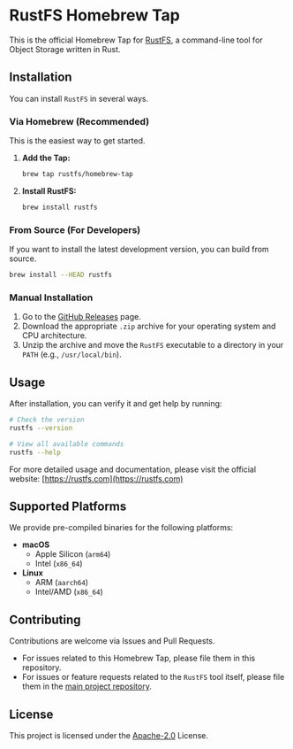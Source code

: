 # RustFS Homebrew Tap

This is the official Homebrew Tap for [RustFS](https://github.com/rustfs/rustfs), a command-line tool for Object Storage
written in Rust.

## Installation

You can install `RustFS` in several ways.

### Via Homebrew (Recommended)

This is the easiest way to get started.

1. **Add the Tap:**
   ```sh
   brew tap rustfs/homebrew-tap
   ```

2. **Install RustFS:**
   ```sh
   brew install rustfs
   ```

### From Source (For Developers)

If you want to install the latest development version, you can build from source.

```sh
brew install --HEAD rustfs
```

### Manual Installation

1. Go to the [GitHub Releases](https://github.com/rustfs/rustfs/releases) page.
2. Download the appropriate `.zip` archive for your operating system and CPU architecture.
3. Unzip the archive and move the `RustFS` executable to a directory in your `PATH` (e.g., `/usr/local/bin`).

## Usage

After installation, you can verify it and get help by running:

```sh
# Check the version
rustfs --version

# View all available commands
rustfs --help
```

For more detailed usage and documentation, please visit the official website: [https://rustfs.com](https://rustfs.com)

## Supported Platforms

We provide pre-compiled binaries for the following platforms:

- **macOS**
    - Apple Silicon (`arm64`)
    - Intel (`x86_64`)
- **Linux**
    - ARM (`aarch64`)
    - Intel/AMD (`x86_64`)

## Contributing

Contributions are welcome via Issues and Pull Requests.

- For issues related to this Homebrew Tap, please file them in this repository.
- For issues or feature requests related to the `RustFS` tool itself, please file them in
  the [main project repository](https://github.com/rustfs/rustfs).

## License

This project is licensed under the [Apache-2.0](LICENSE) License.